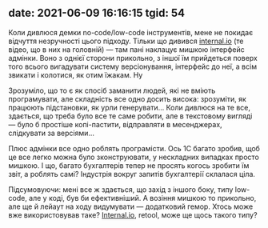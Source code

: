 date: 2021-06-09 16:16:15
tgid: 54
----

Коли дивлюся демки no-code/low-code інструментів, мене не покидає відчуття незручності цього підходу. Тільки що дивився [internal.io](https://internal.io) (те відео, що в них на головній) — там пані наклацує мишкою інтерфейс адмінки. Воно з однієї сторони прикольно, з іншої їм прийдеться поверх того всього вигадувати систему версіонування, інтерфейс до неї, а всім звикати і колотися, як отим їжакам. Ну 

Зрозуміло, що то є як спосіб заманити людей, які не вміють програмувати, але складність все одно досить висока: зрозуміти, як працюють підстановки, як урли генерувати... Коли дивлюся на те все, здається, що треба було все те саме робити, але в текстовому вигляді — було б простіше копі-пастити, відправляти в месенджерах, слідкувати за версіями... 

Плюс адмінки все одно роблять програмісти. Ось 1С багато зробив, щоб це все легко можна було зконструювати, у нескладних випадках просто мишкою. І що, багато бухгалтерів тепер не просять когось зробити їм звіт, а роблять самі? Індустрія вокруг запитів бухгалтерії склалася ціла.

Підсумовуючи: мені все ж здається, що захід з іншого боку, типу low-code, але у коді, був би ефективніший. А возіння мишкою то прикольно, але ще й лейаут на ходу видумувати — додатковий гемор. Хтось може вже використовував таке? [Internal.io](https://Internal.io), retool, може ще щось такого типу?
